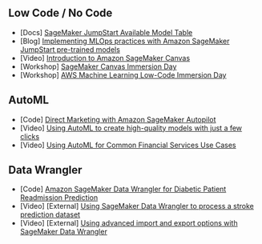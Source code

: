 ## Low Code / No Code

- [Docs] [SageMaker JumpStart Available Model Table](https://sagemaker.readthedocs.io/en/v2.82.0/doc_utils/jumpstart.html)
- [Blog] [Implementing MLOps practices with Amazon SageMaker JumpStart pre-trained models](https://aws.amazon.com/blogs/machine-learning/implementing-mlops-practices-with-amazon-sagemaker-jumpstart-pre-trained-models/)
- [Video] [Introduction to Amazon SageMaker Canvas](https://www.youtube.com/watch?v=Sy3GDQT6Lnk)
- [Workshop] [SageMaker Canvas Immersion Day](https://catalog.us-east-1.prod.workshops.aws/workshops/80ba0ea5-7cf9-4b8c-9d3f-1cd988b6c071/en-US)
- [Workshop] [AWS Machine Learning Low-Code Immersion Day](https://catalog.us-east-1.prod.workshops.aws/workshops/f560a788-af64-4e5a-a02c-a6c88516ab02/en-US/)

## AutoML
- [Code] [Direct Marketing with Amazon SageMaker Autopilot](https://github.com/aws/amazon-sagemaker-examples/blob/main/autopilot/sagemaker_autopilot_direct_marketing.ipynb)
- [Video] [Using AutoML to create high-quality models with just a few clicks](https://www.youtube.com/watch?v=f9aCwmVWvC8)
- [Video] [Using AutoML for Common Financial Services Use Cases](https://www.youtube.com/watch?v=r2-VmuUh7jM)

## Data Wrangler
- [Code] [Amazon SageMaker Data Wrangler for Diabetic Patient Readmission Prediction](https://github.com/aws-samples/amazon-sagemaker-data-wrangler-hospital-readmission-prediction)
- [Video] [External] [Using SageMaker Data Wrangler to process a stroke prediction dataset](https://www.youtube.com/watch?v=AEYSNNiIq-k)
- [Video] [External] [Using advanced import and export options with SageMaker Data Wrangler](https://www.youtube.com/watch?v=O5W-tvbQ664)
